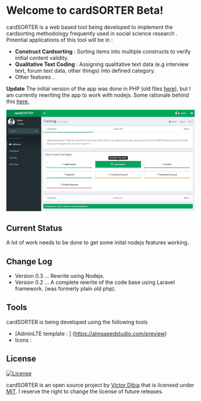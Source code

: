 
Welcome to cardSORTER Beta!
===================

cardSORTER is a web based tool being developed to implement the cardsorting methodology frequently used in social science research .  Potential applications of this tool will be in :

- **Construct Cardsorting** : Sorting items into multiple constructs to verify initial content validity.
- **Qualitative Text Coding** : Assigning qualitative text data (e.g interview text, forum text data, other things) into defined category.
- Other features ..

**Update** The initial version of the app was done in PHP (old files [here](/old)), but I am currently rewriting the app to work with nodejs. Some rationale behind this [here.](https://github.com/victordibia/cardsorter/issues/2)


![enter image description here](/public/img/screen.jpg)



Current Status
---------
A lot of work needs to be done to get some inital nodejs features working.


Change Log
---------

- Version 0.3 ... Rewrite using Nodejs.
- Version 0.2 ... A complete rewrite of the code base using Laravel framework. (was formerly plain old php).



Tools
---------
cardSORTER is being developed using the following tools

- [AdminLTE template : ] (https://almsaeedstudio.com/preview)
- Icons :


License
-------
[![License](https://poser.pugx.org/laravel/framework/license.svg)](https://packagist.org/packages/laravel/framework)

cardSORTER is an open source project by [Victor Dibia](https://victordibia.com) that is licensed under [MIT](http://opensource.org/licenses/MIT). I reserve the right to change the license of future releases.

